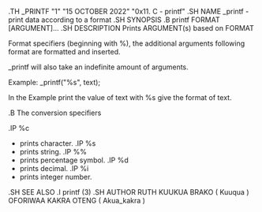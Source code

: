 .TH _PRINTF "1" "15 OCTOBER 2022" "0x11. C - printf"
.SH NAME
_printf - print data according to a format
.SH SYNOPSIS
.B printf FORMAT [ARGUMENT]...
.SH DESCRIPTION
Prints ARGUMENT(s) based on FORMAT

Format specifiers (beginning with %), the additional arguments following format are formatted and inserted.

_printf will also take an indefinite amount of arguments.

Example:
_printf("%s", text);

In the Example print the value of text with %s give the format of text.

.B The conversion specifiers

.IP %c
- prints character.
.IP %s
- prints string.
.IP %%
- prints percentage symbol.
.IP %d
- prints decimal.
.IP %i
- prints integer number.

.SH SEE ALSO
.I printf (3)
.SH AUTHOR
RUTH KUUKUA BRAKO ( Kuuqua )
OFORIWAA KAKRA OTENG ( Akua_kakra )


